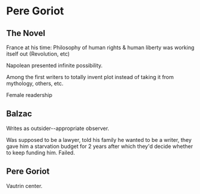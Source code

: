# Pere Goriot

## The Novel

France at his time: Philosophy of human rights & human liberty was working itself out (Revolution, etc)

Napolean presented infinite possibility.

Among the first writers to totally invent plot instead of taking it from mythology, others, etc.

Female readership

## Balzac

Writes as outsider--appropriate observer.

Was supposed to be a lawyer, told his family he wanted to be a writer, they gave him a starvation budget for 2 years after which they'd decide whether to keep funding him. Failed.

## Pere Goriot

Vautrin center.

